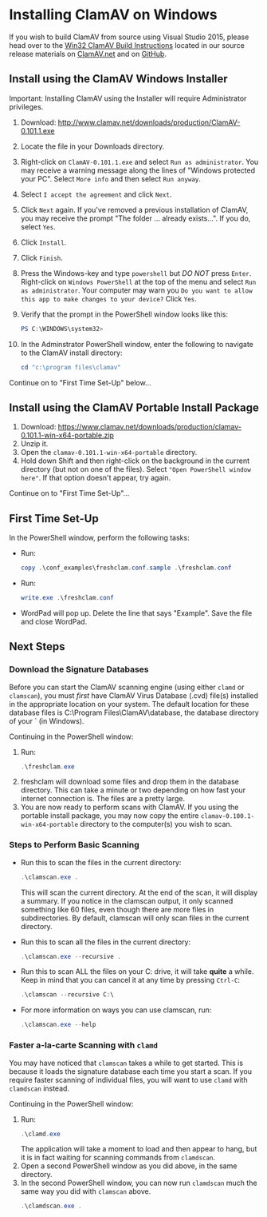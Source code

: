 # Installing ClamAV on Windows

If you wish to build ClamAV from source using Visual Studio 2015, please head over to the [Win32 ClamAV Build Instructions](win32/README.md) located in our source release materials on [ClamAV.net](https://www.clamav.net/downloads) and on [GitHub](https://github.com/Cisco-Talos/clamav-devel).

## Install using the ClamAV Windows Installer

Important: Installing ClamAV using the Installer will require Administrator privileges.

1. Download: http://www.clamav.net/downloads/production/ClamAV-0.101.1.exe
2. Locate the file in your Downloads directory.
3. Right-click on `ClamAV-0.101.1.exe` and select `Run as administrator`. You may receive a warning message along the lines of "Windows protected your PC".  Select `More info` and then select `Run anyway`.
4. Select `I accept the agreement` and click `Next`.
5. Click `Next` again. If you've removed a previous installation of ClamAV, you may receive the prompt "The folder ... already exists...". If you do, select `Yes`.
6. Click `Install`.
7. Click `Finish`.
8. Press the Windows-key and type `powershell` but _DO NOT_ press `Enter`. Right-click on `Windows PowerShell` at the top of the menu and select `Run as administrator`. Your computer may warn you `Do you want to allow this app to make changes to your device?`  Click `Yes`.
9. Verify that the prompt in the PowerShell window looks like this:
    ```powershell
    PS C:\WINDOWS\system32>
    ```

10. In the Adminstrator PowerShell window, enter the following to navigate to the ClamAV install directory:
    ```powershell
    cd "c:\program files\clamav"
    ```

Continue on to "First Time Set-Up" below...

## Install using the ClamAV Portable Install Package

1. Download: https://www.clamav.net/downloads/production/clamav-0.101.1-win-x64-portable.zip
2. Unzip it.
3. Open the `clamav-0.101.1-win-x64-portable` directory.
4. Hold down Shift and then right-click on the background in the current directory (but not on one of the files). Select `"Open PowerShell window here"`. If that option doesn't appear, try again.

Continue on to "First Time Set-Up"...

## First Time Set-Up

In the PowerShell window, perform the following tasks:

* Run:
    ```powershell
    copy .\conf_examples\freshclam.conf.sample .\freshclam.conf
    ```
* Run:
    ```powershell
    write.exe .\freshclam.conf
    ```
* WordPad will pop up. Delete the line that says "Example". Save the file and close WordPad.

## Next Steps

### Download the Signature Databases

Before you can start the ClamAV scanning engine (using either `clamd` or `clamscan`), you must _first_ have ClamAV Virus Database (.cvd) file(s) installed in the appropriate location on your system. The default location for these database files is C:\Program Files\ClamAV\database, the database directory of your ` (in Windows).

Continuing in the PowerShell window:

1. Run:
    ```powershell
    .\freshclam.exe
    ```
2. freshclam will download some files and drop them in the database directory. This can take a minute or two depending on how fast your internet connection is. The files are a pretty large.
3. You are now ready to perform scans with ClamAV. If you using the portable install package, you may now copy the entire `clamav-0.100.1-win-x64-portable` directory to the computer(s) you wish to scan.

### Steps to Perform Basic Scanning

* Run this to scan the files in the current directory:
    ```powershell
    .\clamscan.exe .
    ```

  This will scan the current directory. At the end of the scan, it will display a summary. If you notice in the clamscan output, it only scanned something like 60 files, even though there are more files in subdirectories. By default, clamscan will only scan files in the current directory.

* Run this to scan all the files in the current directory:
    ```powershell
    .\clamscan.exe --recursive .
    ```

* Run this to scan ALL the files on your C: drive, it will take **quite** a while. Keep in mind that you can cancel it at any time by pressing `Ctrl-C`:
    ```powershell
    .\clamscan --recursive C:\
    ```

* For more information on ways you can use clamscan, run:
    ```powershell
    .\clamscan.exe --help
    ```

### Faster a-la-carte Scanning with `clamd`

You may have noticed that `clamscan` takes a while to get started. This is because it loads the signature database each time you start a scan. If you require faster scanning of individual files, you will want to use `clamd` with `clamdscan` instead.

Continuing in the PowerShell window:

1. Run:
    ```powershell
    .\clamd.exe
    ```
    The application will take a moment to load and then appear to hang, but it is in fact waiting for scanning commands from `clamdscan`.
2. Open a second PowerShell window as you did above, in the same directory.
3. In the second PowerShell window, you can now run `clamdscan` much the same way you did with `clamscan` above.
    ```powershell
    .\clamdscan.exe .
    ```
